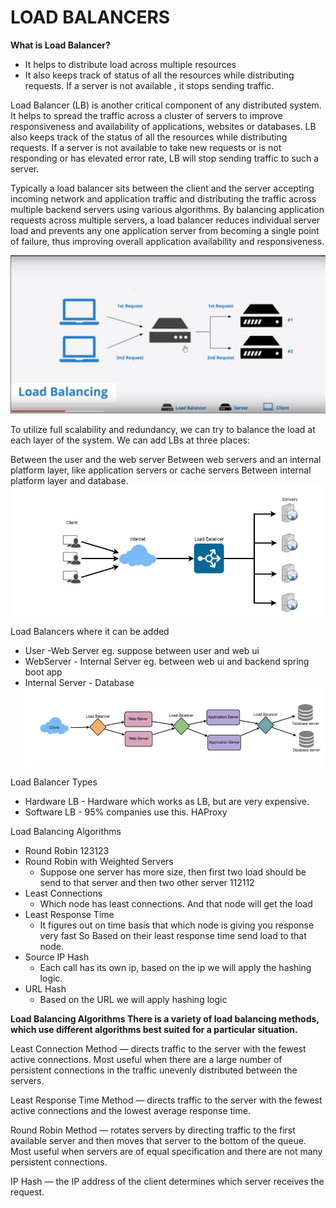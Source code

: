 <h1>LOAD BALANCERS</h1>

<b>What is Load Balancer?</b>

* It helps to distribute load across multiple resources
* It also keeps track of status of all the resources while distributing requests. If a server is not available , it 
    stops sending traffic.
    
Load Balancer (LB) is another critical component of any distributed system. It helps to spread the traffic across a cluster of servers to improve responsiveness and availability of applications, websites or databases. LB also keeps track of the status of all the resources while distributing requests. If a server is not available to take new requests or is not responding or has elevated error rate, LB will stop sending traffic to such a server.
    
Typically a load balancer sits between the client and the server accepting incoming network and application traffic and distributing the traffic across multiple backend servers using various algorithms. By balancing application requests across multiple servers, a load balancer reduces individual server load and prevents any one application server from becoming a single point of failure, thus improving overall application availability and responsiveness.

![Docker](./pictures/LoadBalancer.JPG)

To utilize full scalability and redundancy, we can try to balance the load at each layer of the system. We can add LBs at three places:

Between the user and the web server
Between web servers and an internal platform layer, like application servers or cache servers
Between internal platform layer and database.
![Docker](./pictures/LB1.JPG)

Load Balancers where it can be added
* User -Web Server   eg. suppose between user and web ui
* WebServer - Internal Server eg. between web ui and backend spring boot app
* Internal Server - Database
![Docker](./pictures/LB2.JPG)

Load Balancer Types
* Hardware LB - Hardware which works as LB, but are very expensive.
* Software LB - 95% companies use this.
                HAProxy 
                
                

Load Balancing Algorithms
* Round Robin 123123
* Round Robin with Weighted Servers
   - Suppose one server has more size, then first two load should be send 
   to that server and then two other server
    112112
* Least Connections
   - Which node has least connections. And that node will get the load
* Least Response Time
   - It figures out on time basis that which node is giving you response very fast
   So Based on their least response time send load to that node.
* Source IP Hash
   - Each call has its own ip, based on the ip we will apply the hashing logic.
* URL Hash
   - Based on the URL we will apply hashing logic
    
**Load Balancing Algorithms
There is a variety of load balancing methods, which use different algorithms best suited for a particular situation.**

Least Connection Method — directs traffic to the server with the fewest active connections. Most useful when there are a large number of persistent connections in the traffic unevenly distributed between the servers.

Least Response Time Method — directs traffic to the server with the fewest active connections and the lowest average response time.

Round Robin Method — rotates servers by directing traffic to the first available server and then moves that server to the bottom of the queue. Most useful when servers are of equal specification and there are not many persistent connections.

IP Hash — the IP address of the client determines which server receives the request.
    
